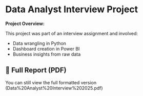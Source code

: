 # Data Analyst Interview Project

**Project Overview:**

This project was part of an interview assignment and involved:
- Data wrangling in Python
- Dashboard creation in Power BI
- Business insights from raw data

## 🔗 Full Report (PDF)
You can still view the full formatted version (Data%20Analyst%20Interview%202025.pdf)

